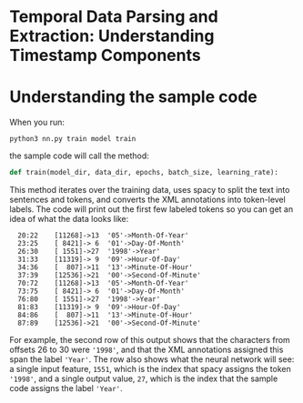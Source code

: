 # Temporal Data Parsing and Extraction: Understanding Timestamp Components

# Understanding the sample code

When you run:
```
python3 nn.py train model train
```
the sample code will call the method:
```python
def train(model_dir, data_dir, epochs, batch_size, learning_rate):
```
This method iterates over the training data, uses spacy to split the text into
sentences and tokens, and converts the XML annotations into token-level
labels.
The code will print out the first few labeled tokens so you can get an idea of
what the data looks like:
```
  20:22    [11268]->13  '05'->Month-Of-Year'
  23:25    [ 8421]-> 6  '01'->Day-Of-Month'
  26:30    [ 1551]->27  '1998'->Year'
  31:33    [11319]-> 9  '09'->Hour-Of-Day'
  34:36    [  807]->11  '13'->Minute-Of-Hour'
  37:39    [12536]->21  '00'->Second-Of-Minute'
  70:72    [11268]->13  '05'->Month-Of-Year'
  73:75    [ 8421]-> 6  '01'->Day-Of-Month'
  76:80    [ 1551]->27  '1998'->Year'
  81:83    [11319]-> 9  '09'->Hour-Of-Day'
  84:86    [  807]->11  '13'->Minute-Of-Hour'
  87:89    [12536]->21  '00'->Second-Of-Minute'
```
For example, the second row of this output shows that the characters from
offsets 26 to 30 were `'1998'`, and that the XML annotations assigned this span
the label `'Year'`.
The row also shows what the neural network will see: a single input feature,
`1551`, which is the index that spacy assigns the token `'1998'`, and a single
output value, `27`, which is the index that the sample code assigns the label
`'Year'`.

